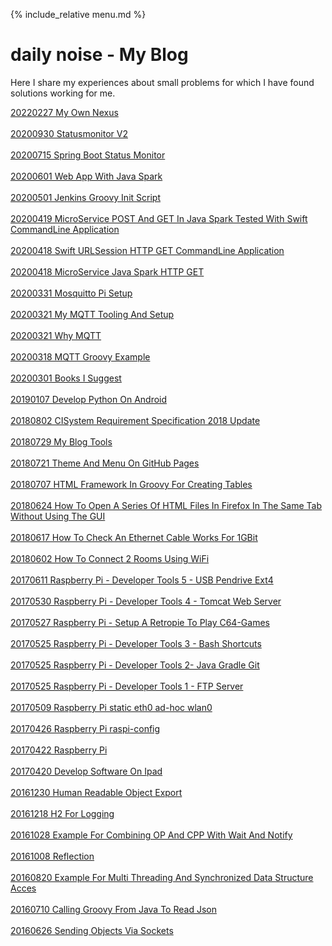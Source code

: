 {% include_relative menu.md %}

# daily noise - My Blog

Here I share my experiences about small problems for which I have found solutions working for me.

[20220227 My Own Nexus](20220227_My_Own_Nexus.md)<br/><br/>
[20200930 Statusmonitor V2](20200930_Statusmonitor_V2.md)<br/><br/>
[20200715 Spring Boot Status Monitor](20200715_Spring_Boot_Status_Monitor.md)<br/><br/>
[20200601 Web App With Java Spark](20200601_Web_App_With_Java_Spark.md)<br/><br/>
[20200501 Jenkins Groovy Init Script](20200501_Jenkins_Groovy_Init_Script.md)<br/><br/>
[20200419 MicroService POST And GET In Java Spark Tested With Swift CommandLine Application](20200419_MicroService_POST_And_GET_In_Java_Spark_Tested_With_Swift_CommandLine_Application.md)<br/><br/>
[20200418 Swift URLSession HTTP GET CommandLine Application](20200418_Swift_URLSession_HTTP_GET_CommandLine_Application.md)<br/><br/>
[20200418 MicroService Java Spark HTTP GET](20200418_MicroService_Java_Spark_HTTP_GET.md)<br/><br/>
[20200331 Mosquitto Pi Setup](20200331_Mosquitto_Pi_Setup.md)<br/><br/>
[20200321 My MQTT Tooling And Setup](20200321_My_MQTT_Tooling_And_Setup.md)<br/><br/>
[20200321 Why MQTT](20200321_Why_MQTT.md)<br/><br/>
[20200318 MQTT Groovy Example](20200318_MQTT_Groovy_Example.md)<br/><br/>
[20200301 Books I Suggest](20200301_Books_I_Suggest.md)<br/><br/>
[20190107 Develop Python On Android](20190107_Develop_Python_On_Android.md)<br/><br/>
[20180802 CISystem Requirement Specification 2018 Update](20180802_CISystem_Requirement_Specification_2018_Update.md)<br/><br/>
[20180729 My Blog Tools](20180729_My_Blog_Tools.md)<br/><br/>
[20180721 Theme And Menu On GitHub Pages](20180721_Theme_And_Menu_On_GitHub_Pages.md)<br/><br/>
[20180707 HTML Framework In Groovy For Creating Tables](20180707_HTML_Framework_In_Groovy_For_Creating_Tables.md)<br/><br/>
[20180624 How To Open A Series Of HTML Files In Firefox In The Same Tab Without Using The GUI](20180624_How_To_Open_A_Series_Of_HTML_Files_In_Firefox_In_The_Same_Tab_Without_Using_The_GUI.md)<br/><br/>
[20180617 How To Check An Ethernet Cable Works For 1GBit](20180617_How_To_Check_An_Ethernet_Cable_Works_For_1GBit.md)<br/><br/>
[20180602 How To Connect 2 Rooms Using WiFi](20180602_How_To_Connect_2_Rooms_Using_WiFi.md)<br/><br/>
[20170611 Raspberry Pi - Developer Tools 5 - USB Pendrive Ext4](20170611_Raspberry_Pi_-_Developer_Tools_5_-_USB_Pendrive_Ext4.md)<br/><br/>
[20170530 Raspberry Pi - Developer Tools 4 - Tomcat Web Server](20170530_Raspberry_Pi_-_Developer_Tools_4_-_Tomcat_Web_Server.md)<br/><br/>
[20170527 Raspberry Pi - Setup A Retropie To Play C64-Games](20170527_Raspberry_Pi_-_Setup_A_Retropie_To_Play_C64-Games.md)<br/><br/>
[20170525 Raspberry Pi - Developer Tools 3 - Bash Shortcuts](20170525_Raspberry_Pi_-_Developer_Tools_3_-_Bash_Shortcuts.md)<br/><br/>
[20170525 Raspberry Pi - Developer Tools 2- Java Gradle Git](20170525_Raspberry_Pi_-_Developer_Tools_2-_Java_Gradle_Git.md)<br/><br/>
[20170525 Raspberry Pi - Developer Tools 1 - FTP Server](20170525_Raspberry_Pi_-_Developer_Tools_1_-_FTP_Server.md)<br/><br/>
[20170509 Raspberry Pi static eth0 ad-hoc wlan0](20170509_Raspberry_Pi_static_eth0_ad-hoc_wlan0.md)<br/><br/>
[20170426 Raspberry Pi raspi-config](20170426_Raspberry_Pi_raspi-config.md)<br/><br/>
[20170422 Raspberry Pi](20170422_Raspberry_Pi.md)<br/><br/>
[20170420 Develop Software On Ipad](20170420_Develop_Software_On_Ipad.md)<br/><br/>
[20161230 Human Readable Object Export](20161230_Human_Readable_Object_Export.md)<br/><br/>
[20161218 H2 For Logging](20161218_H2_For_Logging.md)<br/><br/>
[20161028 Example For Combining OP And CPP With Wait And Notify](20161028_Example_For_Combining_OP_And_CPP_With_Wait_And_Notify.md)<br/><br/>
[20161008 Reflection](20161008_Reflection.md)<br/><br/>
[20160820 Example For Multi Threading And Synchronized Data Structure Acces](20160820_Example_For_Multi_Threading_And_Synchronized_Data_Structure_Acces.md)<br/><br/>
[20160710 Calling Groovy From Java To Read Json](20160710_Calling_Groovy_From_Java_To_Read_Json.md)<br/><br/>
[20160626 Sending Objects Via Sockets](20160626_Sending_Objects_Via_Sockets.md)<br/><br/>

